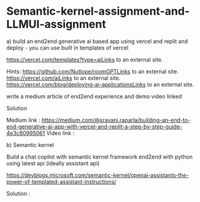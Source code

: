 # Semantic-kernel-assignment-and-LLMUI-assignment


a) build an end2end generative ai based app using vercel and replit and deploy - you can use built in templates of vercel

https://vercel.com/templates?type=aiLinks to an external site.

Hints: https://github.com/Nutlope/roomGPTLinks to an external site. https://vercel.com/aiLinks to an external site. https://vercel.com/blog/deploying-ai-applicationsLinks to an external site.

write a medium article of end2end experience and demo video linked

Solution

Medium link : https://medium.com/@sravani.raparla/building-an-end-to-end-generative-ai-app-with-vercel-and-replit-a-step-by-step-guide-4e3c80995061
Video link : 

b) Semantic kernel

Build a chat copilot with semantic kernel framework end2end with python using latest api (ideally assistant api)

https://devblogs.microsoft.com/semantic-kernel/openai-assistants-the-power-of-templated-assistant-instructions/

Solution : 
